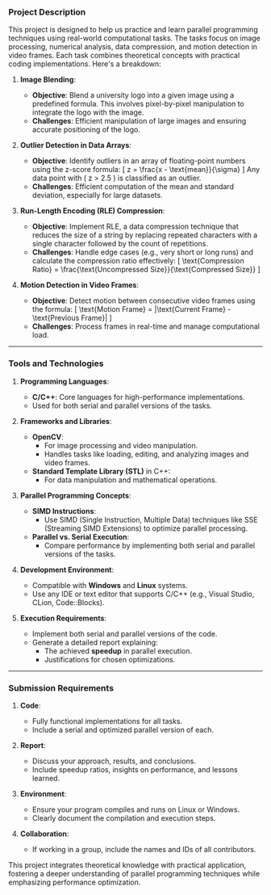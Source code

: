 
### **Project Description**

This project is designed to help us practice and learn parallel programming techniques using real-world computational tasks. The tasks focus on image processing, numerical analysis, data compression, and motion detection in video frames. Each task combines theoretical concepts with practical coding implementations. Here's a breakdown:

1. **Image Blending**:
   - **Objective**: Blend a university logo into a given image using a predefined formula. This involves pixel-by-pixel manipulation to integrate the logo with the image.
   - **Challenges**: Efficient manipulation of large images and ensuring accurate positioning of the logo.

2. **Outlier Detection in Data Arrays**:
   - **Objective**: Identify outliers in an array of floating-point numbers using the z-score formula:
     \[
     z = \frac{x - \text{mean}}{\sigma}
     \]
     Any data point with \( z > 2.5 \) is classified as an outlier.
   - **Challenges**: Efficient computation of the mean and standard deviation, especially for large datasets.

3. **Run-Length Encoding (RLE) Compression**:
   - **Objective**: Implement RLE, a data compression technique that reduces the size of a string by replacing repeated characters with a single character followed by the count of repetitions.
   - **Challenges**: Handle edge cases (e.g., very short or long runs) and calculate the compression ratio effectively:
     \[
     \text{Compression Ratio} = \frac{\text{Uncompressed Size}}{\text{Compressed Size}}
     \]

4. **Motion Detection in Video Frames**:
   - **Objective**: Detect motion between consecutive video frames using the formula:
     \[
     \text{Motion Frame} = |\text{Current Frame} - \text{Previous Frame}|
     \]
   - **Challenges**: Process frames in real-time and manage computational load.

---

### **Tools and Technologies**

1. **Programming Languages**:
   - **C/C++**: Core languages for high-performance implementations.
   - Used for both serial and parallel versions of the tasks.

2. **Frameworks and Libraries**:
   - **OpenCV**:
     - For image processing and video manipulation.
     - Handles tasks like loading, editing, and analyzing images and video frames.
   - **Standard Template Library (STL)** in C++:
     - For data manipulation and mathematical operations.

3. **Parallel Programming Concepts**:
   - **SIMD Instructions**:
     - Use SIMD (Single Instruction, Multiple Data) techniques like SSE (Streaming SIMD Extensions) to optimize parallel processing.
   - **Parallel vs. Serial Execution**:
     - Compare performance by implementing both serial and parallel versions of the tasks.

4. **Development Environment**:
   - Compatible with **Windows** and **Linux** systems.
   - Use any IDE or text editor that supports C/C++ (e.g., Visual Studio, CLion, Code::Blocks).

5. **Execution Requirements**:
   - Implement both serial and parallel versions of the code.
   - Generate a detailed report explaining:
     - The achieved **speedup** in parallel execution.
     - Justifications for chosen optimizations.

---

### **Submission Requirements**

1. **Code**:
   - Fully functional implementations for all tasks.
   - Include a serial and optimized parallel version of each.

2. **Report**:
   - Discuss your approach, results, and conclusions.
   - Include speedup ratios, insights on performance, and lessons learned.

3. **Environment**:
   - Ensure your program compiles and runs on Linux or Windows.
   - Clearly document the compilation and execution steps.

4. **Collaboration**:
   - If working in a group, include the names and IDs of all contributors.

This project integrates theoretical knowledge with practical application, fostering a deeper understanding of parallel programming techniques while emphasizing performance optimization.
